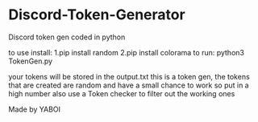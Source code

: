 # Discord-Token-Generator
Discord token gen coded in python 

to use install: 1.pip install random 2.pip install colorama
to run: python3 TokenGen.py

your tokens will be stored in the output.txt
this is a token gen, the tokens that are created are random 
and have a small chance to work so put in a high number
also use a Token checker to filter out the working ones

Made by YABOI
